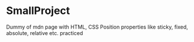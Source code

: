 # SmallProject
Dummy of mdn page with HTML, CSS 
Position properties like sticky, fixed, absolute, relative etc. practiced
